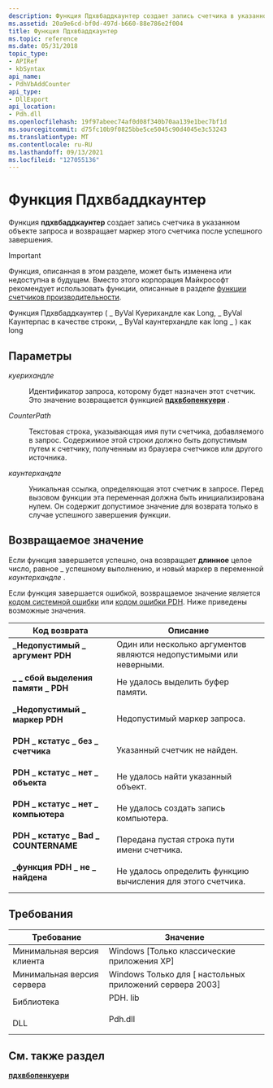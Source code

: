 ```yaml
---
description: Функция Пдхвбаддкаунтер создает запись счетчика в указанном объекте запроса и возвращает маркер этого счетчика после успешного завершения.
ms.assetid: 20a9e6cd-bf0d-497d-b660-88e786e2f004
title: Функция Пдхвбаддкаунтер
ms.topic: reference
ms.date: 05/31/2018
topic_type:
- APIRef
- kbSyntax
api_name:
- PdhVbAddCounter
api_type:
- DllExport
api_location:
- Pdh.dll
ms.openlocfilehash: 19f97abeec74af0d08f340b70aa139e1bec7bf1d
ms.sourcegitcommit: d75fc10b9f0825bbe5ce5045c90d4045e3c53243
ms.translationtype: MT
ms.contentlocale: ru-RU
ms.lasthandoff: 09/13/2021
ms.locfileid: "127055136"
---
```

# <a name="pdhvbaddcounter-function"></a>Функция Пдхвбаддкаунтер

Функция **пдхвбаддкаунтер** создает запись счетчика в указанном объекте запроса и возвращает маркер этого счетчика после успешного завершения.

> [!IMPORTANT]
> Функция, описанная в этом разделе, может быть изменена или недоступна в будущем. Вместо этого корпорация Майкрософт рекомендует использовать функции, описанные в разделе [функции счетчиков производительности](performance-counters-functions.md).

Функция Пдхвбаддкаунтер ( \_ ByVal Куерихандле как Long, \_ ByVal Каунтерпас в качестве строки, \_ ByVal каунтерхандле как long \_ ) как long

## <a name="parameters"></a>Параметры

<dl> <dt>

*куерихандле* 
</dt> <dd>

Идентификатор запроса, которому будет назначен этот счетчик. Это значение возвращается функцией [**пдхвбопенкуери**](pdhvbopenquery.md) .

</dd> <dt>

*CounterPath* 
</dt> <dd>

Текстовая строка, указывающая имя пути счетчика, добавляемого в запрос. Содержимое этой строки должно быть допустимым путем к счетчику, полученным из браузера счетчиков или другого источника.

</dd> <dt>

*каунтерхандле* 
</dt> <dd>

Уникальная ссылка, определяющая этот счетчик в запросе. Перед вызовом функции эта переменная должна быть инициализирована нулем. Он содержит допустимое значение для возврата только в случае успешного завершения функции.

</dd> </dl>

## <a name="return-value"></a>Возвращаемое значение

Если функция завершается успешно, она возвращает **длинное** целое число, равное \_ успешному выполнению, и новый маркер в переменной *каунтерхандле* .

Если функция завершается ошибкой, возвращаемое значение является [кодом системной ошибки](/windows/desktop/Debug/system-error-codes) или [кодом ошибки PDH](pdh-error-codes.md). Ниже приведены возможные значения.



| Код возврата                                                                                                     | Описание                                                                   |
|-----------------------------------------------------------------------------------------------------------------|-------------------------------------------------------------------------------|
| <dl> <dt>**\_Недопустимый \_ аргумент PDH**</dt> </dl>           | Один или несколько аргументов являются недопустимыми или неверными.<br/>              |
| <dl> <dt>**\_ \_ сбой выделения памяти \_ PDH**</dt> </dl> | Не удалось выделить буфер памяти.<br/>                            |
| <dl> <dt>**\_Недопустимый \_ маркер PDH**</dt> </dl>             | Недопустимый маркер запроса.<br/>                                     |
| <dl> <dt>**PDH \_ кстатус \_ без \_ счетчика**</dt> </dl>        | Указанный счетчик не найден.<br/>                               |
| <dl> <dt>**PDH \_ кстатус \_ нет \_ объекта**</dt> </dl>         | Не удалось найти указанный объект.<br/>                           |
| <dl> <dt>**PDH \_ кстатус \_ нет \_ компьютера**</dt> </dl>        | Не удалось создать запись компьютера.<br/>                             |
| <dl> <dt>**PDH \_ кстатус \_ Bad \_ COUNTERNAME**</dt> </dl>   | Передана пустая строка пути имени счетчика.<br/>                   |
| <dl> <dt>**\_функция PDH \_ не \_ найдена**</dt> </dl>        | Не удалось определить функцию вычисления для этого счетчика.<br/> |



 

## <a name="requirements"></a>Требования



| Требование | Значение |
|-------------------------------------|------------------------------------------------------------------------------------|
| Минимальная версия клиента<br/> | Windows \[Только классические приложения XP\]<br/>                                        |
| Минимальная версия сервера<br/> | Windows Только для \[ настольных приложений сервера 2003\]<br/>                               |
| Библиотека<br/>                  | <dl> <dt>PDH. lib</dt> </dl> |
| DLL<br/>                      | <dl> <dt>Pdh.dll</dt> </dl> |



## <a name="see-also"></a>См. также раздел

<dl> <dt>

[**пдхвбопенкуери**](pdhvbopenquery.md)
</dt> </dl>

 

